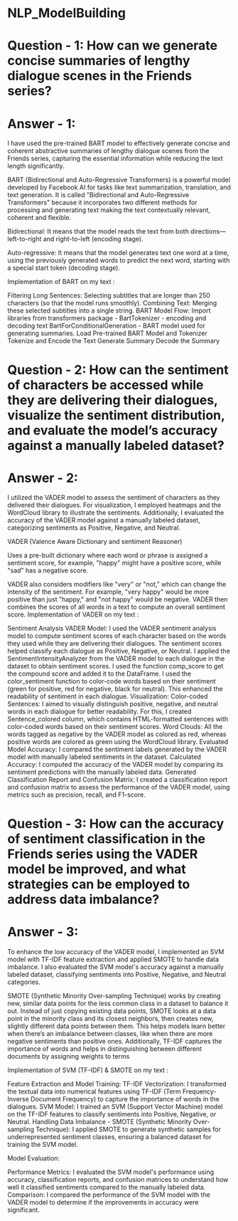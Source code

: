 # NLP_ModelBuilding
# Question - 1: How can we generate concise summaries of lengthy dialogue scenes in the Friends series?
# Answer - 1:
I have used the pre-trained BART model to effectively generate concise and coherent abstractive summaries of lengthy dialogue scenes from the Friends series, capturing the essential information while reducing the text length significantly.

BART (Bidirectional and Auto-Regressive Transformers) is a powerful model developed by Facebook AI for tasks like text summarization, translation, and text generation. It is called "Bidirectional and Auto-Regressive Transformers" because it incorporates two different methods for processing and generating text making the text contextually relevant, coherent and flexible.

Bidirectional: It means that the model reads the text from both directions—left-to-right and right-to-left (encoding stage).

Auto-regressive: It means that the model generates text one word at a time, using the previously generated words to predict the next word, starting with a special start token (decoding stage).

Implementation of BART on my text :

Filtering Long Sentences: Selecting subtitles that are longer than 250 characters (so that the model runs smoothly).
Combining Text: Merging these selected subtitles into a single string.
BART Model Flow:
Import libraries from transformers package -
BartTokenizer - encoding and decoding text
BartForConditionalGeneration - BART model used for generating summaries.
Load Pre-trained BART Model and Tokenizer
Tokenize and Encode the Text
Generate Summary
Decode the Summary

# Question - 2: How can the sentiment of characters be accessed while they are delivering their dialogues, visualize the sentiment distribution, and evaluate the model’s accuracy against a manually labeled dataset?
# Answer - 2:
I utilized the VADER model to assess the sentiment of characters as they delivered their dialogues. For visualization, I employed heatmaps and the WordCloud library to illustrate the sentiments. Additionally, I evaluated the accuracy of the VADER model against a manually labeled dataset, categorizing sentiments as Positive, Negative, and Neutral.

VADER (Valence Aware Dictionary and sentiment Reasoner)

Uses a pre-built dictionary where each word or phrase is assigned a sentiment score, for example, "happy" might have a positive score, while "sad" has a negative score.

VADER also considers modifiers like "very" or "not," which can change the intensity of the sentiment. For example, "very happy" would be more positive than just "happy," and "not happy" would be negative.
VADER then combines the scores of all words in a text to compute an overall sentiment score.
Implementation of VADER on my text :

Sentiment Analysis VADER Model: I used the VADER sentiment analysis model to compute sentiment scores of each character based on the words they used while they are delivering their dialogues. The sentiment scores helped classify each dialogue as Positive, Negative, or Neutral.
I applied the SentimentIntensityAnalyzer from the VADER model to each dialogue in the dataset to obtain sentiment scores. I used the function comp_score to get the compound score and added it to the DataFrame.
I used the color_sentiment function to color-code words based on their sentiment (green for positive, red for negative, black for neutral). This enhanced the readability of sentiment in each dialogue.
Visualization:
Color-coded Sentences: I aimed to visually distinguish positive, negative, and neutral words in each dialogue for better readability. For this, I created Sentence_colored column, which contains HTML-formatted sentences with color-coded words based on their sentiment scores.
Word Clouds: All the words tagged as negative by the VADER model as colored as red, whereas positive words are colored as green using the WordCloud library.
Evaluated Model Accuracy: I compared the sentiment labels generated by the VADER model with manually labeled sentiments in the dataset.
Calculated Accuracy: I computed the accuracy of the VADER model by comparing its sentiment predictions with the manually labeled data.
Generated Classification Report and Confusion Matrix: I created a classification report and confusion matrix to assess the performance of the VADER model, using metrics such as precision, recall, and F1-score.

# Question - 3: How can the accuracy of sentiment classification in the Friends series using the VADER model be improved, and what strategies can be employed to address data imbalance?
# Answer - 3:
To enhance the low accuracy of the VADER model, I implemented an SVM model with TF-IDF feature extraction and applied SMOTE to handle data imbalance. I also evaluated the SVM model's accuracy against a manually labeled dataset, classifying sentiments into Positive, Negative, and Neutral categories.

SMOTE (Synthetic Minority Over-sampling Technique) works by creating new, similar data points for the less common class in a dataset to balance it out. Instead of just copying existing data points, SMOTE looks at a data point in the minority class and its closest neighbors, then creates new, slightly different data points between them. This helps models learn better when there’s an imbalance between classes, like when there are more negative sentiments than positive ones. Additionally, TF-IDF captures the importance of words and helps in distinguishing between different documents by assigning weights to terms


Implementation of SVM (TF-IDF) & SMOTE on my text :


Feature Extraction and Model Training:
TF-IDF Vectorization: I transformed the textual data into numerical features using TF-IDF (Term Frequency-Inverse Document Frequency) to capture the importance of words in the dialogues.
SVM Model: I trained an SVM (Support Vector Machine) model on the TF-IDF features to classify sentiments into Positive, Negative, or Neutral.
Handling Data Imbalance - SMOTE (Synthetic Minority Over-sampling Technique): I applied SMOTE to generate synthetic samples for underrepresented sentiment classes, ensuring a balanced dataset for training the SVM model.

Model Evaluation:

Performance Metrics: I evaluated the SVM model's performance using accuracy, classification reports, and confusion matrices to understand how well it classified sentiments compared to the manually labeled data.
Comparison: I compared the performance of the SVM model with the VADER model to determine if the improvements in accuracy were significant.

